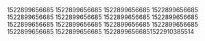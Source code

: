 1522899656685
1522899656685
1522899656685
1522899656685
1522899656685
1522899656685
1522899656685
1522899656685
1522899656685
1522899656685
1522899656685
1522899656685
1522899656685
1522899656685
15228996566851522910385514